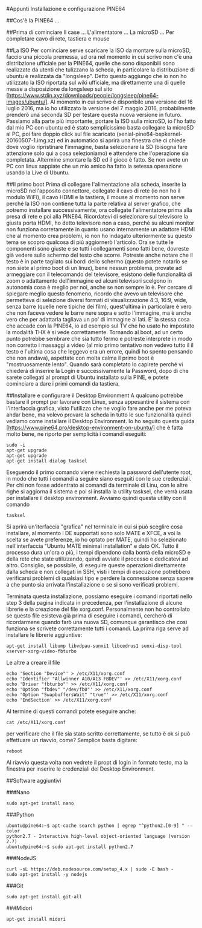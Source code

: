 #Appunti Installazione e configurazione PINE64

##Cos'è la PINE64
...

##Prima di cominciare
Il case ...
L'alimentatore ...
La microSD ...
Per completare cavo di rete, tastiera e mouse

##La ISO
Per cominciare serve scaricare la ISO da montare sulla microSD, faccio una piccola premessa, ad ora nel momento in cui scrivo non c'è una distribzione ufficiale per la PINE64, quelle che sono disponibili sono realizzate da utenti che tulizzano la scheda, in particolare la distribuzione di ubuntu è realizzata da "longsleep". Detto questo aggiungo che io non ho utilizzato la ISO riportata sul wiki ufficiale, ma direttamente una di quelle messe a disposizione da longsleep sul sito [https://www.stdin.xyz/downloads/people/longsleep/pine64-images/ubuntu/]. Al momento in cui scrivo è disponbile una versione del 16 luglio 2016, ma io ho utilizzato la versione del 7 maggio 2016, probabilmente prenderò una seconda SD per testare questa nuova versione in futuro.
Passiamo alla parte più importante, portare la ISO sulla microSD, io l'ho fatto dal mio PC con ubuntu ed è stato semplicissimo basta collegare la microSD al PC, poi fare doppio click sul file scaricato (xenial-pine64-bspkernel-20160507-1.img.xz) ed in automatico si aprirà una finestra che ci chiede dove voglio ripristinare l'immagine, basta selezionare la SD (bisogna fare attenzione solo qui a cosa selezioniamo) e attendere che l'operazione sia completata. Altermine smontare la SD ed il gioco è fatto. Se non avete un PC con linux sappiate che un mio amico ha fatto la setessa operazione usando la Live di Ubuntu.

##Il primo boot
Prima di collegare l'alimentazione alla scheda, inserite la microSD nell'apposito connettore, collegate il cavo di rete (io non ho il modulo WiFi), il cavo HDMI e la tastiera, il mouse al momento non serve perché la ISO non contiene tutta la parte relativa al server grafico, che potremo installare successivamente, ora collegate l'alimentatore prima alla presa di rete e poi alla PINE64.
Ricordatevi di selezionare sul televisore la giusta porta HDMI, ho detto televisore non a caso, perché su alcuni monitor non funziona corretamente in quanto usano internamente un adattore HDMI che al momento crea problemi, io non ho indagato ulteriormente su questo tema se scopro qualcosa di più aggiornerò l'articolo. Ora se tutte le componenti sono giuste e se tutti i collegamenti sono fatti bene, dovreste già vedere sullo schermo del testo che scorre. Potreste anche notare che il testo è in parte tagliato sui bordi dello schermo (questo potete notarlo se non siete al primo boot di un linux), bene nessun problema, provate ad armeggiare con il telecomando del televisore, esistono delle funzionalità di zoom o adattamento dell'immagine ed alcuni televisori scelgono in autonomia cosa è meglio per noi, anche se non sempre lo è. Per cercare di spiegare meglio questo fenomeno, ricordo che avevo un televisore che permetteva di selezione diversi formati di visualizzazione 4:3, 16:9, wide, senza barre (quelle nere tipiche dei film), quest'ultima in particolare è vero che non faceva vedere le barre nere sopra e sotto l'immagine, ma è anche vero che per adattarla tagliava un po' di immagine ai lati. E' la stessa cosa che accade con la PINE64, io ad esempio sul TV che ho usato ho impostato la modalità THX è si vede correttamente. Tornando al boot, ad un certo punto potrebbe sembrare che sia tutto fermo e potreste interprete in modo non corretto i massaggi a video (al mio primo tentativo non vedevo tutto il il testo e l'ultima cosa che leggevo era un errore, quindi ho spento pensando che non andava), aspettate con molta calma il primo boot è "mostruosamente lento". Quando sarà completato lo capirete perché vi chiederà di inserire la Login e successivamente la Password, dopo di che sarete collegati al prompt di Ubuntu installato sulla PINE, e potete cominciare a dare i primi comandi da tastiera.

##Installare e configurare il Desktop Environment
A qualcuno potrebbe bastare il prompt per lavorare con Linux, senza appesantire il sistema con l'interfaccia grafica, visto l'utilizzo che ne voglio fare anche per me poteva andar bene, ma volevo provare la scheda in tutto le sue funzionalità quindi vediamo come installare il Desktop Environment.
Io ho seguito questa guida [https://www.pine64.pro/desktop-environment-on-ubuntu/] che è fatta molto bene, ne riporto per semplicità i comandi eseguiti:

```
sudo -i
apt-get upgrade
apt-get upgrade
apt-get install dialog tasksel
```

Eseguendo il primo comando viene riechiesta la password dell'utente root, in modo che tutti i comandi a seguire siano eseguiti con le sue credenziali. Per chi non fosse addentrato ai comandi da terminale di Linu, con le altre righe si aggiorna il sistema e poi si installa la utility tasksel, che verrà usata per installare il desktop environment. Avviamo quindi questa utility con il comando

```
tasksel
```

Si aprirà un'iterfaccia "grafica" nel terminale in cui si può sceglire cosa installare, al momento i DE supportati sono solo MATE e XFCE, a voi la scelta se avete preferenze, io ho optato per MATE, quindi ho selezionato nell'interfaccia "Ubuntu MATE minimal installation" e dato OK. Tutto il processo dura un'ora o più, i tempi dipendono dalla bontà della microSD e della rete che state utilizzando, quindi avviate il processo e dedicatevi ad altro. Consiglio, se possibile, di eseguire queste operazioni direttamente dalla scheda e non collegati in SSH, visti i tempi di esecuzione potrebbero verificarsi problemi di qualsiasi tipo e perdere la connessione senza sapere a che punto sia arrivata l'installazione o se si sono verificati problemi.

Terminata questa installazione, possiamo eseguire i comandi riportati nello step 3 della pagina indicata in precedenza, per l'installazione di alcune librerie e la creazione del file xorg.conf. Personalmente non ho controllato se questo file esisteva già prima di eseguire i comandi, cercherò di ricordarmene quando farò una nuova SD, comunque garantisco che così funziona se scrivete correttamente tutti i comandi. La prima riga serve ad installare le librerie aggiuntive:

```
apt-get install libump libvdpau-sunxi1 libcedrus1 sunxi-disp-tool xserver-xorg-video-fbturbo
```

Le altre a creare il file

```
echo 'Section "Device"' > /etc/X11/xorg.conf
echo 'Identifier "Allwinner A10/A13 FBDEV"' >> /etc/X11/xorg.conf
echo 'Driver "fbturbo"' >> /etc/X11/xorg.conf
echo 'Option "fbdev" "/dev/fb0"' >> /etc/X11/xorg.conf
echo 'Option "SwapbuffersWait" "true"' >> /etc/X11/xorg.conf
echo 'EndSection' >> /etc/X11/xorg.conf
```

Al termine di questi comandi potete eseguire anche:

```
cat /etc/X11/xorg.conf
```

per verificare che il file sia stato scritto correttamente, se tutto è ok si può effettuare un riavvio, come? Semplice basta digitare:

```
reboot
```

Al riavvio questa volta non vedrete il propt di login in formato testo, ma la finestra per inserire le credenziali del Desktop Environment.

##Software aggiuntivi

###Nano
```
sudo apt-get install nano
```

###Python
```
ubuntu@pine64:~$ apt-cache search python | egrep "^python2.[0-9] " --color
python2.7 - Interactive high-level object-oriented language (version 2.7)
ubuntu@pine64:~$ sudo apt-get install python2.7
```

###NodeJS
```
curl -sL https://deb.nodesource.com/setup_4.x | sudo -E bash -
sudo apt-get install -y nodejs
```

###Git
```
sudo apt-get install git-all
```

###Midori
```
apt-get install midori
```
